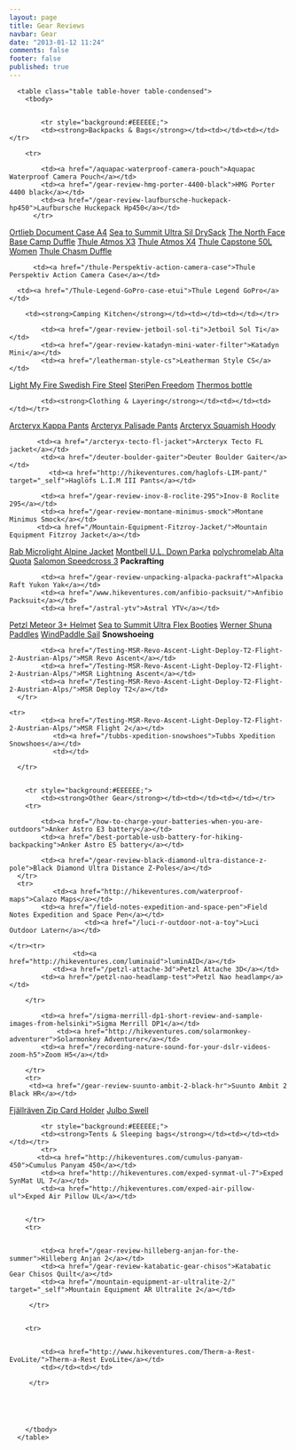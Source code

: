 ```yaml
---
layout: page
title: Gear Reviews
navbar: Gear
date: "2013-01-12 11:24"
comments: false
footer: false
published: true
---
```


<div class="table-responsive">

      <table class="table table-hover table-condensed">
        <tbody>
 
 
            <tr style="background:#EEEEEE;">
            <td><strong>Backpacks & Bags</strong></td><td></td><td></td></tr>
        
        <tr>

            <td><a href="/aquapac-waterproof-camera-pouch">Aquapac Waterproof Camera Pouch</a></td>
            <td><a href="/gear-review-hmg-porter-4400-black">HMG Porter 4400 black</a></td>
            <td><a href="/gear-review-laufbursche-huckepack-hp450">Laufbursche Huckepack Hp450</a></td>
          </tr>  
           
   <tr>
             <td><a href="/gear-review-ortlieb-document-case-a4">Ortlieb Document Case A4</a></td>
            <td><a href="/gear-review-sea-to-summit-ultra-sil-drysack">Sea to Summit Ultra Sil DrySack</a></td>
          <td><a href="/gear-review-the-north-face-base-camp-duffle">The North Face Base Camp Duffle</a></td>

 </tr>
          
<tr>
             <td><a href="/Thule-Atmos-X3">Thule Atmos X3</a></td>
             <td><a href="/Thule-Atmos-X4/">Thule Atmos X4</a></td>
             <td><a href="/Thule-Capstone-50L-women/">Thule Capstone 50L Women</a>  </td>
        
</tr>

<tr>
          <td><a href="/Thule-Chasm-XL-Duffle-Bag">Thule Chasm Duffle</a></td>

          <td><a href="/thule-Perspektiv-action-camera-case">Thule Perspektiv Action Camera Case</a></td>

      <td><a href="/Thule-Legend-GoPro-case-etui">Thule Legend GoPro</a></td>
       
             

 </tr>


      
 
 
 
<tr style="background:#EEEEEE;">
        
        <td><strong>Camping Kitchen</strong></td><td></td><td></td></tr>
        
 <tr>

            <td><a href="/gear-review-jetboil-sol-ti">Jetboil Sol Ti</a></td>
            <td><a href="/gear-review-katadyn-mini-water-filter">Katadyn Mini</a></td>
            <td><a href="/leatherman-style-cs">Leatherman Style CS</a></td>

</tr>

 <tr>
         	<td><a href="/my-three-favourite-hiking-items">Light My Fire Swedish Fire Steel</a></td>
            <td><a href="/gear-review-steripen-freedom">SteriPen Freedom</a></td>
         <td><a href="/with-the-thermos-bottle-over-the-arctic-circle">Thermos bottle</a></td>

  </tr>

       

  <tr style="background:#EEEEEE;">
       
            <td><strong>Clothing & Layering</strong></td><td></td><td></td></tr>

<tr>
            <td><a href="/arcteryx-kappa-pant">Arcteryx Kappa Pants</a></td>
            <td><a href="/gear-review-arcteryx-palisade-pants">Arcteryx Palisade Pants</a></td>
   <td><a href="/gear-review-arcteryx-squamish-hoody">Arcteryx Squamish Hoody</a></td>
 </tr>
 
<tr>

           <td><a href="/arcteryx-tecto-fl-jacket">Arcteryx Tecto FL jacket</a></td>
            <td><a href="/deuter-boulder-gaiter">Deuter Boulder Gaiter</a></td>
              <td><a href="http://hikeventures.com/haglofs-LIM-pant/" target="_self">Haglöfs L.I.M III Pants</a></td>

</tr>

 <tr>



            <td><a href="/gear-review-inov-8-roclite-295">Inov-8 Roclite 295</a></td>
            <td><a href="/gear-review-montane-minimus-smock">Montane Minimus Smock</a></td>
           <td><a href="/Mountain-Equipment-Fitzroy-Jacket/">Mountain Equipment Fitzroy Jacket</a></td>
                 

</tr>
 <tr> 
            <td><a href="/hiking-gear-rab-alpine-mircrolight">Rab Microlight Alpine Jacket</a></td>
        	<td><a href="/gear-review-montbell-u-dot-l-down-parka">Montbell U.L. Down Parka</a></td>
        	<td><a href="http://hikeventures.com/polychromelab-alta-quota/" target="_self">polychromelab Alta Quota</a></td>

   </tr>
    <tr>
            <td><a href="http://hikeventures.com/salomon-speedcross-3/" target="_self">Salomon Speedcross 3</a></td>
            <td></td>
            <td></td>
  </tr>

     
<tr style="background:#EEEEEE;">
        <td><strong>Packrafting</strong></td><td></td><td></td></tr><tr>
          <tr>

            <td><a href="/gear-review-unpacking-alpacka-packraft">Alpacka Raft Yukon Yak</a></td>
            <td><a href="/www.hikeventures.com/anfibio-packsuit/">Anfibio Packsuit</a></td>
            <td><a href="/astral-ytv">Astral YTV</a></td>
           
 </tr>
<tr>
      <td><a href="http://hikeventures.com/petzl-meteor-3-plus-helmet">Petzl Meteor 3+ Helmet</a></td>
      <td><a href="http://www.hikeventures.com/Sea-to-Summit-Ultra-Flex-Booties/">Sea to Summit Ultra Flex Booties</a></td>
      <td><a href="/gear-preview-werner-shuna-paddles">Werner Shuna Paddles</a></td>
</tr>
<tr>
      <td><a href="http://hikeventures.com/windpaddle-sails-for-packrafting">WindPaddle Sail</a></td>
      <td></td>
      <td></td>
</tr>
        

<tr style="background:#EEEEEE;">
        	<td><strong>Snowshoeing</strong></td><td></td><td></td></tr>
        <tr>

            <td><a href="/Testing-MSR-Revo-Ascent-Light-Deploy-T2-Flight-2-Austrian-Alps/">MSR Revo Ascent</a></td>
            <td><a href="/Testing-MSR-Revo-Ascent-Light-Deploy-T2-Flight-2-Austrian-Alps/">MSR Lightning Ascent</a></td>
            <td><a href="/Testing-MSR-Revo-Ascent-Light-Deploy-T2-Flight-2-Austrian-Alps/">MSR Deploy T2</a></td>
      </tr>
            
    <tr>
            <td><a href="/Testing-MSR-Revo-Ascent-Light-Deploy-T2-Flight-2-Austrian-Alps/">MSR Flight 2</a></td>
               <td><a href="/tubbs-xpedition-snowshoes">Tubbs Xpedition Snowshoes</a></td>
               <td></td>
            
      </tr>
        
        
        <tr style="background:#EEEEEE;">
        	<td><strong>Other Gear</strong></td><td></td><td></td></tr>
        <tr>

            <td><a href="/how-to-charge-your-batteries-when-you-are-outdoors">Anker Astro E3 battery</a></td>
            <td><a href="/best-portable-usb-battery-for-hiking-backpacking">Anker Astro E5 battery</a></td>

            <td><a href="/gear-review-black-diamond-ultra-distance-z-pole">Black Diamond Ultra Distance Z-Poles</a></td>
      </tr>
      <tr>
               <td><a href="http://hikeventures.com/waterproof-maps">Calazo Maps</a></td>
            <td><a href="/field-notes-expedition-and-space-pen">Field Notes Expedition and Space Pen</a></td>
                       <td><a href="/luci-r-outdoor-not-a-toy">Luci Outdoor Latern</a></td>

	</tr><tr>
               		<td><a href="http://hikeventures.com/luminaid">luminAID</a></td>
               <td><a href="/petzl-attache-3d">Petzl Attache 3D</a></td>
            <td><a href="/petzl-nao-headlamp-test">Petzl Nao headlamp</a></td>

        </tr>
<tr>

            <td><a href="/sigma-merrill-dp1-short-review-and-sample-images-from-helsinki">Sigma Merrill DP1</a></td>
             	<td><a href="http://hikeventures.com/solarmonkey-adventurer">Solarmonkey Adventurer</a></td>
        	<td><a href="/recording-nature-sound-for-your-dslr-videos-zoom-h5">Zoom H5</a></td>   

        </tr>
        <tr>
         <td><a href="/gear-review-suunto-ambit-2-black-hr">Suunto Ambit 2 Black HR</a></td>
   <td><a href="/best-wallet-hiking-backpacking">Fjällräven Zip Card Holder</a></td>
              <td><a href="/Julbo-Swell">Julbo Swell</a></td>
        </tr>


        
        
            <tr style="background:#EEEEEE;">
            <td><strong>Tents & Sleeping bags</strong></td><td></td><td></td></tr>
            <tr>
           <td><a href="http://hikeventures.com/cumulus-panyam-450">Cumulus Panyam 450</a></td>
            <td><a href="http://hikeventures.com/exped-synmat-ul-7">Exped SynMat UL 7</a></td>
            <td><a href="http://hikeventures.com/exped-air-pillow-ul">Exped Air Pillow UL</a></td>


        </tr>
        <tr>


            <td><a href="/gear-review-hilleberg-anjan-for-the-summer">Hilleberg Anjan 2</a></td>
            <td><a href="/gear-review-katabatic-gear-chisos">Katabatic Gear Chisos Quilt</a></td>
            <td><a href="/mountain-equipment-ar-ultralite-2/" target="_self">Mountain Equipment AR Ultralite 2</a></td>

         </tr>
       
       
        <tr>


            <td><a href="http://www.hikeventures.com/Therm-a-Rest-EvoLite/">Therm-a-Rest EvoLite</a></td>
            <td></td><td></td>

         </tr>
       
       
  

        
        </tbody>
      </table>

</div>
